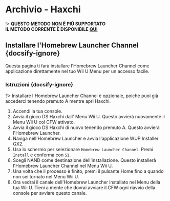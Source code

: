 # Archivio - Haxchi

!> **QUESTO METODO NON È PIÙ SUPPORTATO**  
**IL METODO CORRENTE È DISPONIBILE [QUI](../../introduction)**

## Installare l'Homebrew Launcher Channel {docsify-ignore}

Questa pagina ti farà installare l'Homebrew Launcher Channel come applicazione direttamente nel tuo Wii U Menu per un accesso facile.

### Istruzioni {docsify-ignore}

?> Installare l'Homebrew Launcher Channel è opzionale, poiché puoi già accederci tenendo premuto A mentre apri Haxchi.

1. Accendi la tua console.
1. Avvia il gioco DS Haxchi dall' Menu Wii U. Questo avvierà nuovamente il Menu Wii U col CFW attivato.
1. Avvia il gioco DS Haxchi di nuovo tenendo premuto A. Questo avvierà l'Homebrew Launcher.
1. Naviga nell'Homebrew Launcher e avvia l'applicazione WUP Installer GX2.
1. Usa lo schermo per selezionare `Homebrew Launcher Channel`. Premi `Install` e conferma con `Sì`.
1. Scegli NAND come destinazione dell'installazione. Questo installerà l'Homebrew Launcher Channel nel Menu Wii U.
1. Una volta che il processo è finito, premi il pulsante Home fino a quando non sei tornato nel Menu Wii U.
1. Ora vedrai il canale dell'Homebrew Launcher installato nel Menu della tua Wii U. Tieni a mente che dovrai avviare il CFW ogni riavvio della console per avviare questo canale.